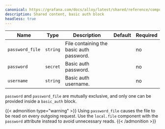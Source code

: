 ```yaml
---
canonical: https://grafana.com/docs/alloy/latest/shared/reference/components/basic-auth-block/
description: Shared content, basic auth block
headless: true
---
```


| Name            | Type     | Description                              | Default | Required |
| --------------- | -------- | ---------------------------------------- | ------- | -------- |
| `password_file` | `string` | File containing the basic auth password. |         | no       |
| `password`      | `secret` | Basic auth password.                     |         | no       |
| `username`      | `string` | Basic auth username.                     |         | no       |

`password` and `password_file` are mutually exclusive, and only one can be provided inside a `basic_auth` block.

{{< admonition type="warning" >}}
Using `password_file` causes the file to be read on every outgoing request.
Use the `local.file` component with the `password` attribute instead to avoid unnecessary reads.
{{< /admonition >}}
